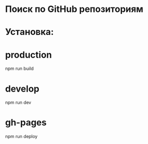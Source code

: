 # Поиск по GitHub репозиториям
  
#  Установка:
# production
npm run build
# develop
npm run dev
# gh-pages
npm run deploy
